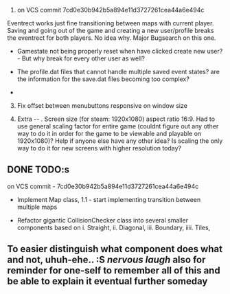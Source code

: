 1. on VCS commit 7cd0e30b942b5a894e11d3727261cea44a6e494c

Eventrect works just fine transitioning between maps with current player. Saving and going out of the game and creating a new user/profile breaks the eventrect for both players. No idea why. 
Major Bugsearch on this one. 

- Gamestate not being properly reset when have clicked create new user? - But why break for every other user as well? 

- The profile.dat files that cannot handle multiple saved event states? are the information for the save.dat files becoming too complex?

-



3. Fix offset between menubuttons responsive on window size

















999. Extra -- . Screen size (for steam: 1920x1080) aspect ratio 16:9. Had to use general scaling factor for entire game (couldnt figure out any other way to do it in order for the game to be viewable and playable on 1920x1080)? Help if anyone else have any other idea? Is scaling the only way to do it for new screens with higher resolution today? 











DONE TODO:s
-------------------------------------------------------------------
on VCS commit - 7cd0e30b942b5a894e11d3727261cea44a6e494c

* Implement Map class, 
    1.1 - start implementing transition between multiple maps

* Refactor gigantic CollisionChecker class into several smaller components based on 
        i. Straight,
        ii. Diagonal, 
        iii. Boundary, 
        iiii. Tiles,

To easier distinguish what component does what and not, uhuh-ehe.. :S *nervous laugh* also for reminder for one-self to remember all of this and be able to explain it eventual further someday 
-------------------------------------------------------------------
